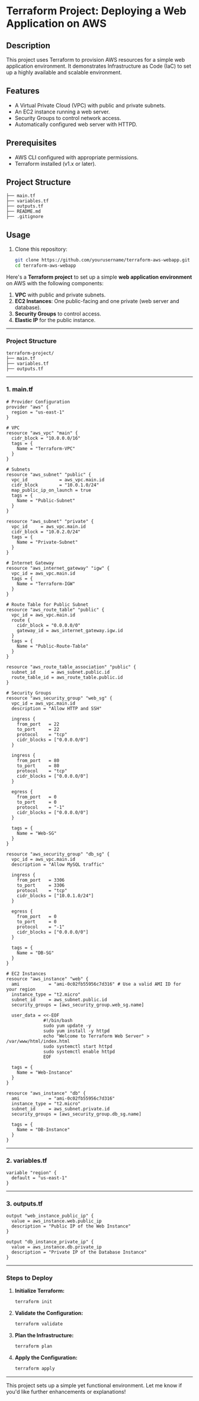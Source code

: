 # Terraform Project: Deploying a Web Application on AWS

## Description
This project uses Terraform to provision AWS resources for a simple web application environment. It demonstrates Infrastructure as Code (IaC) to set up a highly available and scalable environment.

## Features
- A Virtual Private Cloud (VPC) with public and private subnets.
- An EC2 instance running a web server.
- Security Groups to control network access.
- Automatically configured web server with HTTPD.

## Prerequisites
- AWS CLI configured with appropriate permissions.
- Terraform installed (v1.x or later).

## Project Structure
```
├── main.tf
├── variables.tf
├── outputs.tf
├── README.md
├── .gitignore
```

## Usage

1. Clone this repository:
   ```bash
   git clone https://github.com/yourusername/terraform-aws-webapp.git
   cd terraform-aws-webapp
   ```

Here's a **Terraform project** to set up a simple **web application environment** on AWS with the following components: 

1. **VPC** with public and private subnets.  
2. **EC2 Instances**: One public-facing and one private (web server and database).  
3. **Security Groups** to control access.  
4. **Elastic IP** for the public instance.

---

### **Project Structure**
```
terraform-project/
├── main.tf
├── variables.tf
├── outputs.tf
```

---

### **1. main.tf**
```hcl
# Provider Configuration
provider "aws" {
  region = "us-east-1"
}

# VPC
resource "aws_vpc" "main" {
  cidr_block = "10.0.0.0/16"
  tags = {
    Name = "Terraform-VPC"
  }
}

# Subnets
resource "aws_subnet" "public" {
  vpc_id            = aws_vpc.main.id
  cidr_block        = "10.0.1.0/24"
  map_public_ip_on_launch = true
  tags = {
    Name = "Public-Subnet"
  }
}

resource "aws_subnet" "private" {
  vpc_id     = aws_vpc.main.id
  cidr_block = "10.0.2.0/24"
  tags = {
    Name = "Private-Subnet"
  }
}

# Internet Gateway
resource "aws_internet_gateway" "igw" {
  vpc_id = aws_vpc.main.id
  tags = {
    Name = "Terraform-IGW"
  }
}

# Route Table for Public Subnet
resource "aws_route_table" "public" {
  vpc_id = aws_vpc.main.id
  route {
    cidr_block = "0.0.0.0/0"
    gateway_id = aws_internet_gateway.igw.id
  }
  tags = {
    Name = "Public-Route-Table"
  }
}

resource "aws_route_table_association" "public" {
  subnet_id      = aws_subnet.public.id
  route_table_id = aws_route_table.public.id
}

# Security Groups
resource "aws_security_group" "web_sg" {
  vpc_id = aws_vpc.main.id
  description = "Allow HTTP and SSH"

  ingress {
    from_port   = 22
    to_port     = 22
    protocol    = "tcp"
    cidr_blocks = ["0.0.0.0/0"]
  }

  ingress {
    from_port   = 80
    to_port     = 80
    protocol    = "tcp"
    cidr_blocks = ["0.0.0.0/0"]
  }

  egress {
    from_port   = 0
    to_port     = 0
    protocol    = "-1"
    cidr_blocks = ["0.0.0.0/0"]
  }

  tags = {
    Name = "Web-SG"
  }
}

resource "aws_security_group" "db_sg" {
  vpc_id = aws_vpc.main.id
  description = "Allow MySQL traffic"

  ingress {
    from_port   = 3306
    to_port     = 3306
    protocol    = "tcp"
    cidr_blocks = ["10.0.1.0/24"]
  }

  egress {
    from_port   = 0
    to_port     = 0
    protocol    = "-1"
    cidr_blocks = ["0.0.0.0/0"]
  }

  tags = {
    Name = "DB-SG"
  }
}

# EC2 Instances
resource "aws_instance" "web" {
  ami           = "ami-0c02fb55956c7d316" # Use a valid AMI ID for your region
  instance_type = "t2.micro"
  subnet_id     = aws_subnet.public.id
  security_groups = [aws_security_group.web_sg.name]

  user_data = <<-EOF
              #!/bin/bash
              sudo yum update -y
              sudo yum install -y httpd
              echo "Welcome to Terraform Web Server" > /var/www/html/index.html
              sudo systemctl start httpd
              sudo systemctl enable httpd
              EOF

  tags = {
    Name = "Web-Instance"
  }
}

resource "aws_instance" "db" {
  ami           = "ami-0c02fb55956c7d316"
  instance_type = "t2.micro"
  subnet_id     = aws_subnet.private.id
  security_groups = [aws_security_group.db_sg.name]

  tags = {
    Name = "DB-Instance"
  }
}
```

---

### **2. variables.tf**
```hcl
variable "region" {
  default = "us-east-1"
}
```

---

### **3. outputs.tf**
```hcl
output "web_instance_public_ip" {
  value = aws_instance.web.public_ip
  description = "Public IP of the Web Instance"
}

output "db_instance_private_ip" {
  value = aws_instance.db.private_ip
  description = "Private IP of the Database Instance"
}
```

---

### **Steps to Deploy**
1. **Initialize Terraform:**
   ```bash
   terraform init
   ```

2. **Validate the Configuration:**
   ```bash
   terraform validate
   ```

3. **Plan the Infrastructure:**
   ```bash
   terraform plan
   ```

4. **Apply the Configuration:**
   ```bash
   terraform apply
   ```

---

This project sets up a simple yet functional environment. Let me know if you'd like further enhancements or explanations!
   
